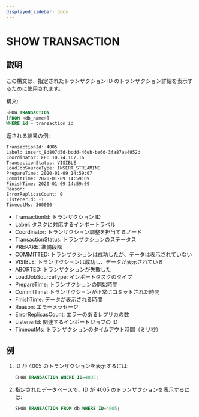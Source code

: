 ```yaml
---
displayed_sidebar: docs
---
```


# SHOW TRANSACTION

## 説明

この構文は、指定されたトランザクション ID のトランザクション詳細を表示するために使用されます。

構文:

```sql
SHOW TRANSACTION
[FROM <db_name>]
WHERE id = transaction_id
```

返される結果の例:

```plain text
TransactionId: 4005
Label: insert_8d807d5d-bcdd-46eb-be6d-3fa87aa4952d
Coordinator: FE: 10.74.167.16
TransactionStatus: VISIBLE
LoadJobSourceType: INSERT_STREAMING
PrepareTime: 2020-01-09 14:59:07
CommitTime: 2020-01-09 14:59:09
FinishTime: 2020-01-09 14:59:09
Reason:
ErrorReplicasCount: 0
ListenerId: -1
TimeoutMs: 300000
```

* TransactionId: トランザクション ID
* Label: タスクに対応するインポートラベル
* Coordinator: トランザクション調整を担当するノード
* TransactionStatus: トランザクションのステータス
* PREPARE: 準備段階
* COMMITTED: トランザクションは成功したが、データは表示されていない
* VISIBLE: トランザクションは成功し、データが表示されている
* ABORTED: トランザクションが失敗した
* LoadJobSourceType: インポートタスクのタイプ
* PrepareTime: トランザクションの開始時間
* CommitTime: トランザクションが正常にコミットされた時間
* FinishTime: データが表示される時間
* Reason: エラーメッセージ
* ErrorReplicasCount: エラーのあるレプリカの数
* ListenerId: 関連するインポートジョブの ID
* TimeoutMs: トランザクションのタイムアウト時間（ミリ秒）

## 例

1. ID が 4005 のトランザクションを表示するには:

    ```sql
    SHOW TRANSACTION WHERE ID=4005;
    ```

2. 指定されたデータベースで、ID が 4005 のトランザクションを表示するには:

    ```sql
    SHOW TRANSACTION FROM db WHERE ID=4005;
    ```